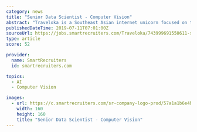 ```yaml
---
category: news
title: "Senior Data Scientist - Computer Vision"
abstract: "Traveloka is a Southeast Asian internet unicorn focused on travel and mobility. Currently valued at over $4B USD after 7 years, we're rapidly expanding in the region and globally. The Data Team at Traveloka has had enormous growth over the past year and ..."
publishedDateTime: 2019-07-11T07:01:00Z
sourceUrl: https://jobs.smartrecruiters.com/Traveloka/743999691550611-senior-data-scientist-computer-vision
type: article
score: 52

provider:
  name: SmartRecruiters
  id: smartrecruiters.com

topics:
  - AI
  - Computer Vision

images:
  - url: https://c.smartrecruiters.com/sr-company-logo-prod/57a1a1b6e4b041d76c6a04a6/huge?r=s3&amp;_1472628850964
    width: 160
    height: 160
    title: "Senior Data Scientist - Computer Vision"
---
```

